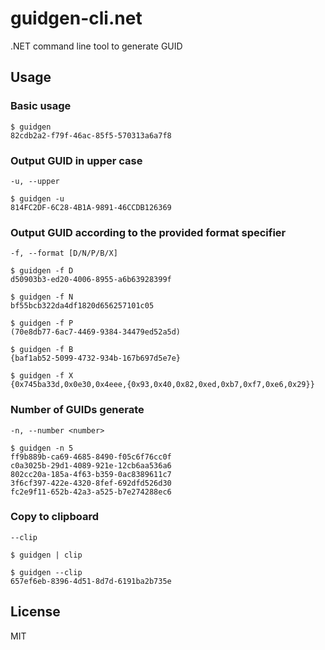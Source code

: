# guidgen-cli.net
.NET command line tool to generate GUID

## Usage
### Basic usage
```
$ guidgen
82cdb2a2-f79f-46ac-85f5-570313a6a7f8
```

### Output GUID in upper case
`-u, --upper`
```
$ guidgen -u
814FC2DF-6C28-4B1A-9891-46CCDB126369
```

### Output GUID according to the provided format specifier
`-f, --format [D/N/P/B/X]`
```
$ guidgen -f D
d50903b3-ed20-4006-8955-a6b63928399f

$ guidgen -f N
bf55bcb322da4df1820d656257101c05

$ guidgen -f P
(70e8db77-6ac7-4469-9384-34479ed52a5d)

$ guidgen -f B
{baf1ab52-5099-4732-934b-167b697d5e7e}

$ guidgen -f X
{0x745ba33d,0x0e30,0x4eee,{0x93,0x40,0x82,0xed,0xb7,0xf7,0xe6,0x29}}
```

### Number of GUIDs generate
`-n, --number <number>`
```
$ guidgen -n 5
ff9b889b-ca69-4685-8490-f05c6f76cc0f
c0a3025b-29d1-4089-921e-12cb6aa536a6
802cc20a-185a-4f63-b359-0ac8389611c7
3f6cf397-422e-4320-8fef-692dfd526d30
fc2e9f11-652b-42a3-a525-b7e274288ec6
```

### Copy to clipboard
`--clip`
```
$ guidgen | clip

$ guidgen --clip
657ef6eb-8396-4d51-8d7d-6191ba2b735e
```

## License
MIT
